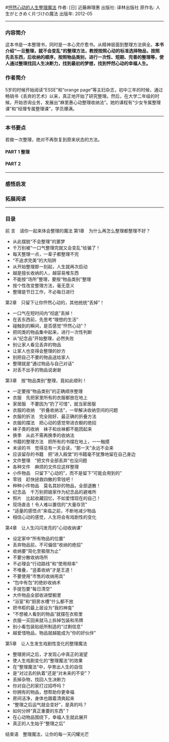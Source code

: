 #[怦然心动的人生整理魔法](https://book.douban.com/subject/10747883/)
作者:  [日] 近藤麻理惠
出版社: 译林出版社
原作名: 人生がときめく片づけの魔法
出版年: 2012-05
***
### 内容简介 
这本书是一本整理书，同时是一本心灵疗愈书。从精神层面到整理方法俱全。**本书介绍“一旦整理，就不会变乱”的整理方法，教授按照心动的标准选择物品，按照先丢东西，后收纳的顺序，按照物品类别，进行一次性、短期、完善的整理等，使人通过整理找回人生决断力，找到最初的梦想，找到怦然心动的幸福人生。**

### 作者简介
5岁的时候开始阅读“ESSE”和“orange page”等主妇杂志，初中三年的时候，通过畅销书《丢弃的艺术》以来，真正地开始了研究整理。然后，在大学二年级的时候，开始咨询业务，发展出“麻里惠心动整理收纳法”。她的课程有“少女专属整理课”和“经理专属整理课”，学员爆满。
 
***
### 本书要点
若做一次整理，绝对不再恢复到原来状态的方法。
#### PART 1 整理

#### PART 2 
***
### 感悟启发
### 拓展阅读
***
### 目录
前 言　请你一起来体会整理的魔法
第1章　为什么再怎么整理都整理不好？
- 从此摆脱“不会整理”的噩梦
- 千万别被“一口气整理完就又会变乱”给骗了！
- 每天整理一点，一辈子都整理不完 
- “不追求完美”的大陷阱
- 从开始整理那一刻起，人生就再次启动 
- 越是擅长收纳的人，越容易堆东西 
- 不能按“场所”整理，要按“物品类别”整理 
- 按个性改变整理方法，毫无意义
- 整理是节日工作，不必每日进行

第2章　只留下让你怦然心动的，其他统统“丢掉”！
- 一口气在短时间内“彻底”丢掉！
- 在丢东西前，先思考“理想的生活”
- 碰触到的瞬间，是否感觉“怦然心动”？
- 把同类的物品集中起来，进行一次性判断 
- 从“纪念品”开始整理，必然失败 
- 别让家人看见丢弃的物品 
- 让家人也变得会整理的妙方 
- 别把自己不要的物品送给家人 
- 整理就是“通过物品与自己对话” 
- 对丢不出手的物品说谢谢 

第3章　按“物品类别”整理，竟如此顺利！
- 一定要按“物品类别”的正确顺序整理 
- 衣服　先把家里所有的衣服都放在地上 
- 家居服　不要因为“扔了可惜”，就当家居服 
- 衣服的收纳　“折叠收纳法”，一举解决收纳空间的问题 
- 衣服的折法　完全刚好、最正确的折叠方法 
- 衣服的摆法　把心动的感觉带进衣橱的绝招 
- 袜子类的收纳　袜子和丝袜都不能团起来
- 换季　从此不需再换季的收纳法 
- 书籍的整理方法　把所有的书摆在地上，一一触摸
- 未读的书　觉得总有一天会读，“那一天”永远不会来 
- 应该留存的书籍　把“进入殿堂”的书籍毫不犹豫地留在自己身边 
- 文件整理　“把文件全部丢弃”也没问题 
- 各种文件　麻烦的文件应这样整理 
- 小件物品　只留下“心动的”，而不是留下“可能会用到的” 
- 零钱　赶快拯救四散的零钱吧！
- 种种小件物品　莫名其妙的物品，全部退散！
- 纪念品　千万别把娘家作为纪念品的避难所 
- 照片　比起收藏回忆，不如爱惜现在的自己！ 
- 现场直击！令人难以置信的“大量存货” 
- “适量的感悟点”来临之前，不断地减少物品 
- 相信心动的感觉，人生将会有戏剧性的变化 

第4章　让人生闪闪发亮的“心动收纳课”
- 设定家中“所有物品的位置”
- 丢弃物品前，不可偏信“收纳的绝招” 
- 收纳要“简化至极限为止”
- 不要分散收纳场所 
- 不必理会“行动路线”和“使用频率” 
- 不堆叠，“竖着收纳”才是王道！ 
- 不要使用“市售的收纳用具”
- “包中有包”的绝妙收纳术 
- 手提包要“每日清空” 
- 大件物品全部收进壁橱里 
- “浴室”和“厨房水槽”什么都不放 
- 把书柜的最上层设为“我的神龛” 
- “不想被人看到的物品”就摆在衣柜里
- 衣服一买回来就马上拆掉包装和吊牌 
- 别小看包装贴纸所制造的“过剩信息” 
- 越爱惜物品，物品就越能成为“你的好伙伴” 

第5章　让人生发生戏剧性变化的整理魔法
- 整理房间之后，才发现心中真正的渴望
- 使人生戏剧变化的“整理魔法”的效果 
- 在“整理魔法”中，孕育出人生的自信 
- 是“对过去的执着”还是“对未来的不安”？ 
- 丢掉杂物，找回人生决断力
- 你对自己的家打过招呼吗？ 
- 你拥有的物品，想帮助你更幸福 
- 房间洁净，身体也跟着清爽起来 
- “整理之后运气就会变好”，是真的吗？ 
- 如何分辨“真正重要的东西”？
- 在心动物品围绕下，幸福人生就此展开 
- 真正的人生始于“整理之后” 

结束语　整理魔法，让你的每一天闪耀光芒